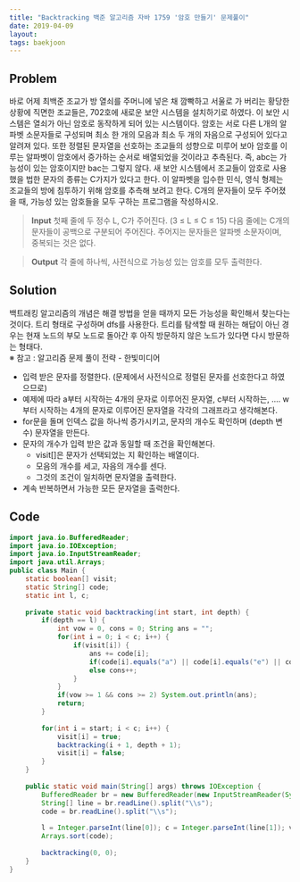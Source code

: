 ```yaml
---
title: "Backtracking 백준 알고리즘 자바 1759 '암호 만들기' 문제풀이"
date: 2019-04-09
layout:
tags: baekjoon
---
```



## Problem
바로 어제 최백준 조교가 방 열쇠를 주머니에 넣은 채 깜빡하고 서울로 가 버리는 황당한 상황에 직면한 조교들은, 702호에 새로운 보안 시스템을 설치하기로 하였다. 이 보안 시스템은 열쇠가 아닌 암호로 동작하게 되어 있는 시스템이다.
암호는 서로 다른 L개의 알파벳 소문자들로 구성되며 최소 한 개의 모음과 최소 두 개의 자음으로 구성되어 있다고 알려져 있다. 또한 정렬된 문자열을 선호하는 조교들의 성향으로 미루어 보아 암호를 이루는 알파벳이 암호에서 증가하는 순서로 배열되었을 것이라고 추측된다. 즉, abc는 가능성이 있는 암호이지만 bac는 그렇지 않다.
새 보안 시스템에서 조교들이 암호로 사용했을 법한 문자의 종류는 C가지가 있다고 한다. 이 알파벳을 입수한 민식, 영식 형제는 조교들의 방에 침투하기 위해 암호를 추측해 보려고 한다. C개의 문자들이 모두 주어졌을 때, 가능성 있는 암호들을 모두 구하는 프로그램을 작성하시오.

> <b>Input</b>
첫째 줄에 두 정수 L, C가 주어진다. (3 ≤ L ≤ C ≤ 15) 다음 줄에는 C개의 문자들이 공백으로 구분되어 주어진다. 주어지는 문자들은 알파벳 소문자이며, 중복되는 것은 없다.

> <b>Output</b>
각 줄에 하나씩, 사전식으로 가능성 있는 암호를 모두 출력한다.

## Solution
백트래킹 알고리즘의 개념은 해결 방법을 얻을 때까지 모든 가능성을 확인해서 찾는다는 것이다. 트리 형태로 구성하며 dfs를 사용한다. 트리를 탐색할 때 원하는 해답이 아닌 경우는 현재 노드의 부모 노드로 돌아간 후 아직 방문하지 않은 노드가 있다면 다시 방문하는 형태다.
<br>※ 참고 : 알고리즘 문제 풀이 전략 - 한빛미디어
- 입력 받은 문자를 정렬한다. (문제에서 사전식으로 정렬된 문자를 선호한다고 하였으므로)
- 예제에 따라 a부터 시작하는 4개의 문자로 이루어진 문자열, c부터 시작하는, .... w부터 시작하는 4개의 문자로 이루어진 문자열을 각각의 그래프라고 생각해본다.
- for문을 돌며 인덱스 값을 하나씩 증가시키고, 문자의 개수도 확인하며 (depth 변수) 문자열을 만든다.
- 문자의 개수가 입력 받은 값과 동일할 때 조건을 확인해본다. 
  - visit[]은 문자가 선택되었는 지 확인하는 배열이다.
  - 모음의 개수를 세고, 자음의 개수를 센다.
  - 그것의 조건이 일치하면 문자열을 출력한다.
- 계속 반복하면서 가능한 모든 문자열을 출력한다.


## Code
```java
import java.io.BufferedReader;
import java.io.IOException;
import java.io.InputStreamReader;
import java.util.Arrays;
public class Main {
	static boolean[] visit;
	static String[] code;
	static int l, c;
	
	private static void backtracking(int start, int depth) {
		if(depth == l) {
			int vow = 0, cons = 0; String ans = "";
			for(int i = 0; i < c; i++) {
				if(visit[i]) {
					ans += code[i];
					if(code[i].equals("a") || code[i].equals("e") || code[i].equals("i") || code[i].equals("o") || code[i].equals("u")) vow++;
					else cons++;
				}
			}
			if(vow >= 1 && cons >= 2) System.out.println(ans);
			return;
		}
		
		for(int i = start; i < c; i++) {
			visit[i] = true;
			backtracking(i + 1, depth + 1);
			visit[i] = false;
		}	
	}
	
	public static void main(String[] args) throws IOException {
		BufferedReader br = new BufferedReader(new InputStreamReader(System.in));
		String[] line = br.readLine().split("\\s");
		code = br.readLine().split("\\s");
		
		l = Integer.parseInt(line[0]); c = Integer.parseInt(line[1]); visit = new boolean[c];
		Arrays.sort(code);
		 
		backtracking(0, 0);
	}
}
```
